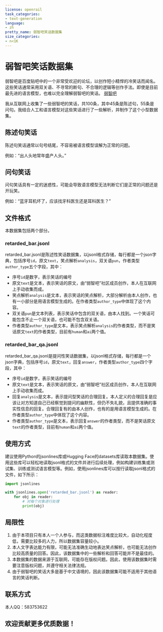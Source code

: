 ```yaml
---
license: openrail
task_categories:
- text-generation
language:
- zh
pretty_name: 弱智吧笑话数据集
size_categories:
- n<1K
---
```


# 弱智吧笑话数据集
弱智吧是百度贴吧中的一个非常受欢迎的论坛，以创作短小精悍的冷笑话而闻名。这些笑话通常采用双关语、不寻常的断句、不合理的逻辑等创作手法。即使是目前最先进的语言模型，也难以完全理解弱智吧的笑话。
[弱智吧](https://tieba.baidu.com/f?ie=utf-8&kw=%E5%BC%B1%E6%99%BA)

我从互联网上收集了一些弱智吧的笑话，共100条，其中45条是陈述句，55条是问句。我结合人工和语言模型对这些笑话进行了一些解析，并制作了这个小型数据集。

## 陈述句笑话
陈述句笑话通常以句号结尾，不容易被语言模型误解为正常的问题。

例如：“出人头地常年盛产人头。”

## 问句笑话
问句笑话具有一定的迷惑性，可能会导致语言模型无法判断它们是正常的问题还是开玩笑。

例如：“蓝牙耳机坏了，应该找牙科医生还是耳科医生？”

## 文件格式
本数据集包括两个部分。
### retarded_bar.jsonl
retarded_bar.jsonl是陈述性笑话数据集，以jsonl格式存储，每行都是一个json字典，包括序号`id`，原文`text`，笑点解析`analysis`，双关语`pun`，作者类型`author_type`五个字段，其中：
- 序号`id`是数字，表示笑话的编号
- 原文`text`是文本，表示笑话的原文，由“弱智吧”社区成员创作，本人在互联网上手动收集而成。
- 笑点解析`analysis`是文本，表示笑话的笑点解析，大部分解析由本人创作，也有一小部分是用语言模型生成的。在作者类型`author_type`中体现了这个内容。
- 双关语`pun`是文本列表，表示笑话中包含的双关语，由本人找到。一个笑话可能包含不止一个双关语，也可能不包含双关语。
- 作者类型`author_type`是文本，表示笑点解析`analysis`的作者类型，而不是笑话原文`text`的作者类型，目前有`human`和`ai`两个值。
### retarded_bar_qa.jsonl
retarded_bar_qa.jsonl是提问性笑话数据集，以jsonl格式存储，每行都是一个json字典，包括序号`id`，原文`text`，回复`answer`，作者类型`author_type`四个字段，其中：
- 序号`id`是数字，表示笑话的编号
- 原文`text`是文本，表示笑话的原文，由“弱智吧”社区成员创作，本人在互联网上手动收集而成。
- 回复`analysis`是文本，表示提问型笑话的合理回复。本人定义的合理回复是应该让对方知道自己已经察觉到提问的幽默性，但仍不失礼貌，且提供准确的事实性信息的回复。合理回复有的由本人创作，也有的是用语言模型生成的。在作者类型`author_type`中体现了这个内容。
- 作者类型`author_type`是文本，表示回复`answer`的作者类型，而不是笑话原文`text`的作者类型，目前有`human`和`ai`两个值。

## 使用方式
建议使用Python的jsonlines库或Hugging Face的datasets库读取本数据集。使用这些库可以轻松地读取jsonl格式的文件并进行后续处理，例如构建训练集或测试集、训练或测试语言模型等。例如，使用jsonlines库可以按行读取jsonl格式的文件，如下所示：
```python
import jsonlines

with jsonlines.open('retarded_bar.jsonl') as reader:
    for obj in reader:
        # 对每个对象进行处理
        print(obj)
```

## 局限性
1. 由于本项目只有本人一个人参与，而这类数据标注难度比较大，自动化程度低，需要比较多的人力，所以数据集容量较小。
2. 本人文字表达能力有限，可能无法准确生动地表达笑点解析，也可能无法创作比较高质量的回答。因此，该数据集中的一些解析和回答可能并不是最佳的。
3. 本数据集的数据来源于互联网，可能存在版权问题。因此，使用该数据集时需要注意版权问题，并遵守相关法律法规。
4. 由于弱智吧的笑话大多是基于中文语境的，因此该数据集可能不适用于其他语言的笑话判断。

## 联系方式
本人QQ：583753622

## 欢迎贡献更多优质数据！
